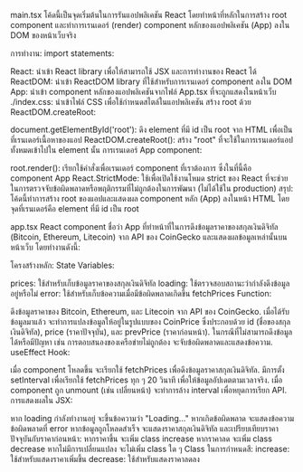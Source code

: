 
main.tsx
โค้ดนี้เป็นจุดเริ่มต้นในการรันแอปพลิเคชัน React โดยทำหน้าที่หลักในการสร้าง root component และทำการเรนเดอร์ (render) component หลักของแอปพลิเคชัน (App) ลงใน DOM ของหน้าเว็บจริง

การทำงาน:
import statements:

React: นำเข้า React library เพื่อให้สามารถใช้ JSX และการทำงานของ React ได้
ReactDOM: นำเข้า ReactDOM library ที่ใช้สำหรับการเรนเดอร์ component ลงใน DOM
App: นำเข้า component หลักของแอปพลิเคชันจากไฟล์ App.tsx ที่จะถูกแสดงในหน้าเว็บ
./index.css: นำเข้าไฟล์ CSS เพื่อใช้กำหนดสไตล์ในแอปพลิเคชัน
สร้าง root ด้วย ReactDOM.createRoot:

document.getElementById('root'): ดึง element ที่มี id เป็น root จาก HTML เพื่อเป็นที่เรนเดอร์เนื้อหาของแอป
ReactDOM.createRoot(): สร้าง "root" ที่จะใช้ในการเรนเดอร์แอปทั้งหมดเข้าไปใน element นั้น
การเรนเดอร์ App component:

root.render(): เรียกใช้คำสั่งเพื่อเรนเดอร์ component ที่เราต้องการ ซึ่งในที่นี้คือ component App
React.StrictMode: ใช้เพื่อเปิดใช้งานโหมด strict ของ React ที่จะช่วยในการตรวจจับข้อผิดพลาดหรือพฤติกรรมที่ไม่ถูกต้องในการพัฒนา (ไม่ได้ใช้ใน production)
สรุป:
โค้ดนี้ทำการสร้าง root ของแอปและแสดงผล component หลัก (App) ลงในหน้า HTML โดยจุดที่เรนเดอร์คือ element ที่มี id เป็น root

app.tsx
React component ชื่อว่า App ที่ทำหน้าที่ในการดึงข้อมูลราคาของสกุลเงินดิจิทัล (Bitcoin, Ethereum, Litecoin) จาก API ของ CoinGecko และแสดงผลข้อมูลเหล่านั้นบนหน้าเว็บ โดยทำงานดังนี้:

โครงสร้างหลัก:
State Variables:

prices: ใช้สำหรับเก็บข้อมูลราคาของสกุลเงินดิจิทัล
loading: ใช้ตรวจสอบสถานะว่ากำลังดึงข้อมูลอยู่หรือไม่
error: ใช้สำหรับเก็บข้อความเมื่อมีข้อผิดพลาดเกิดขึ้น
fetchPrices Function:

ดึงข้อมูลราคาของ Bitcoin, Ethereum, และ Litecoin จาก API ของ CoinGecko.
เมื่อได้รับข้อมูลมาแล้ว จะทำการแปลงข้อมูลให้อยู่ในรูปแบบของ CoinPrice ซึ่งประกอบด้วย id (ชื่อของสกุลเงินดิจิทัล), price (ราคาปัจจุบัน), และ prevPrice (ราคาก่อนหน้า).
ในกรณีที่ไม่สามารถดึงข้อมูลได้หรือมีปัญหา เช่น การตอบสนองของเครือข่ายไม่ถูกต้อง จะจับข้อผิดพลาดและแสดงข้อความ.
useEffect Hook:

เมื่อ component โหลดขึ้น จะเรียกใช้ fetchPrices เพื่อดึงข้อมูลราคาสกุลเงินดิจิทัล.
มีการตั้ง setInterval เพื่อเรียกใช้ fetchPrices ทุก ๆ 20 วินาที เพื่อให้ข้อมูลอัปเดตตามเวลาจริง.
เมื่อ component ถูก unmount (เช่น เปลี่ยนหน้า) จะทำการล้าง interval เพื่อหยุดการเรียก API.
การแสดงผลใน JSX:

หาก loading กำลังทำงานอยู่ จะขึ้นข้อความว่า "Loading..."
หากเกิดข้อผิดพลาด จะแสดงข้อความข้อผิดพลาดที่ error
หากข้อมูลถูกโหลดสำเร็จ จะแสดงราคาสกุลเงินดิจิทัล และเปรียบเทียบราคาปัจจุบันกับราคาก่อนหน้า:
หากราคาขึ้น จะเพิ่ม class increase
หากราคาลด จะเพิ่ม class decrease
หากไม่มีการเปลี่ยนแปลง จะไม่เพิ่ม class ใด ๆ
Class ในการกำหนดสี:
increase: ใช้สำหรับแสดงราคาเพิ่มขึ้น
decrease: ใช้สำหรับแสดงราคาลดลง


